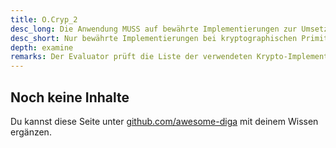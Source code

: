```yaml
---
title: O.Cryp_2
desc_long: Die Anwendung MUSS auf bewährte Implementierungen zur Umsetzung kryptographischer Primitive und Protokolle zurückgreifen (vgl. [TR02102-2]).
desc_short: Nur bewährte Implementierungen bei kryptographischen Primitiven.
depth: examine
remarks: Der Evaluator prüft die Liste der verwendeten Krypto-Implementierungen gegen den aktuellen Stand der Technik (vgl.[TR02102-2]).
---
```


## Noch keine Inhalte

Du kannst diese Seite unter [github.com/awesome-diga](https://github.com/awesome-diga/tr-faq) mit deinem Wissen ergänzen.
